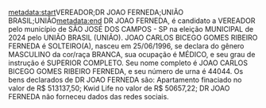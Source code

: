 <metadata:start>VEREADOR;DR JOAO FERNEDA;UNIÃO BRASIL;UNIÃO<metadata:end>
DR JOAO FERNEDA, é candidato a VEREADOR pelo município de SÃO JOSÉ DOS CAMPOS - SP na eleição MUNICIPAL de 2024 pelo UNIÃO BRASIL (UNIÃO). JOAO CARLOS BICEGO GOMES RIBEIRO FERNEDA é SOLTEIRO(A), nasceu em 25/06/1996, se declara do gênero MASCULINO da cor/raça BRANCA, sua ocupação é MÉDICO, e seu grau de instrução é SUPERIOR COMPLETO. Seu nome completo é JOAO CARLOS BICEGO GOMES RIBEIRO FERNEDA, e seu número de urna é 44044.
Os bens declarados de DR JOAO FERNEDA são: Apartamento finaciado  no valor de R$ 513137,50; Kwid Life  no valor de R$ 50657,22; 
DR JOAO FERNEDA não forneceu dados das redes sociais.